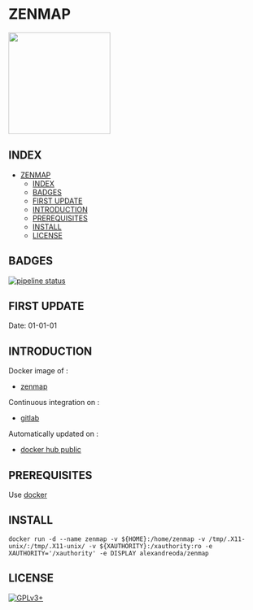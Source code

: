 # ZENMAP

<img src="https://assets.gitlab-static.net/uploads/-/system/project/avatar/12904492/zenmap.png" width="200" height="200"/>


## INDEX

- [ZENMAP](#zenmap)
  - [INDEX](#index)
  - [BADGES](#badges)
  - [FIRST UPDATE](#first-update)
  - [INTRODUCTION](#introduction)
  - [PREREQUISITES](#prerequisites)
  - [INSTALL](#install)
  - [LICENSE](#license)


## BADGES

[![pipeline status](https://gitlab.com/oda-alexandre/zenmap/badges/master/pipeline.svg)](https://gitlab.com/oda-alexandre/zenmap/commits/master)


## FIRST UPDATE

Date: 01-01-01


## INTRODUCTION

Docker image of :

- [zenmap](https://nmap.org/zenmap)

Continuous integration on :

- [gitlab](https://gitlab.com/oda-alexandre/zenmap/pipelines)

Automatically updated on :

- [docker hub public](https://hub.docker.com/r/alexandreoda/zenmap/)


## PREREQUISITES

Use [docker](https://www.docker.com)


## INSTALL

```docker run -d --name zenmap -v ${HOME}:/home/zenmap -v /tmp/.X11-unix/:/tmp/.X11-unix/ -v ${XAUTHORITY}:/xauthority:ro -e XAUTHORITY='/xauthority' -e DISPLAY alexandreoda/zenmap```


## LICENSE

[![GPLv3+](http://gplv3.fsf.org/gplv3-127x51.png)](https://gitlab.com/oda-alexandre/zenmap/blob/master/LICENSE)
